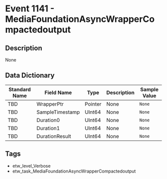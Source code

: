 # Event 1141 - MediaFoundationAsyncWrapperCompactedoutput

## Description
None

## Data Dictionary
|Standard Name|Field Name|Type|Description|Sample Value|
|---|---|---|---|---|
|TBD|WrapperPtr|Pointer|None|`None`|
|TBD|SampleTimestamp|UInt64|None|`None`|
|TBD|Duration0|UInt64|None|`None`|
|TBD|Duration1|UInt64|None|`None`|
|TBD|DurationResult|UInt64|None|`None`|

## Tags
* etw_level_Verbose
* etw_task_MediaFoundationAsyncWrapperCompactedoutput
